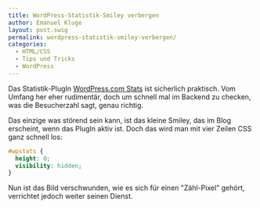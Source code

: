 ```yaml
---
title: WordPress-Statistik-Smiley verbergen
author: Emanuel Kluge
layout: post.swig
permalink: wordpress-statistik-smiley-verbergen/
categories:
  - HTML/CSS
  - Tips und Tricks
  - WordPress
---
```


Das Statistik-PlugIn [WordPress.com Stats][wp_stats] ist sicherlich praktisch. Vom Umfang her eher rudimentär, doch um schnell mal im Backend zu checken, was die Besucherzahl sagt, genau richtig.

Das einzige was störend sein kann, ist das kleine Smiley, das im Blog erscheint, wenn das PlugIn aktiv ist. Doch das wird man mit vier Zeilen CSS ganz schnell los:



```css
#wpstats {
  height: 0;
  visibility: hidden;
}
```

Nun ist das Bild verschwunden, wie es sich für einen "Zähl-Pixel" gehört, verrichtet jedoch weiter seinen Dienst.

[wp_stats]: http://wordpress.org/extend/plugins/stats/

